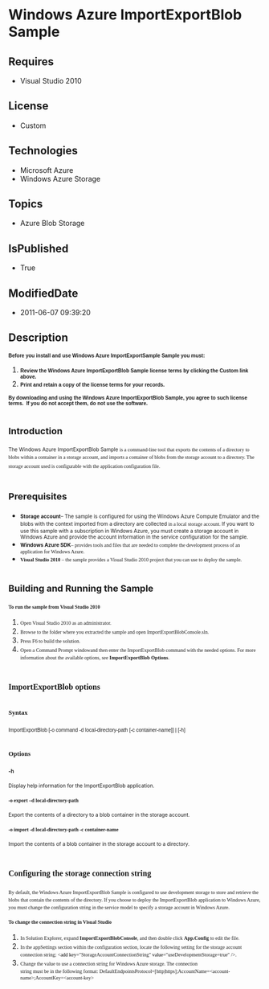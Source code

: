 # Windows Azure ImportExportBlob Sample
## Requires
* Visual Studio 2010
## License
* Custom
## Technologies
* Microsoft Azure
* Windows Azure Storage
## Topics
* Azure Blob Storage
## IsPublished
* True
## ModifiedDate
* 2011-06-07 09:39:20
## Description

<p><span style="font-family:arial,helvetica,sans-serif; font-size:x-small"><strong>Before you install and use&nbsp;Windows Azure&nbsp;ImportExportSample Sample you must:</strong></span></p>
<ol>
<li><span style="font-family:arial,helvetica,sans-serif; font-size:x-small"><strong>Review the&nbsp;Windows Azure&nbsp;ImportExportBlob Sample&nbsp;license terms by clicking&nbsp;the Custom link above.</strong></span>
</li><li><span style="font-family:arial,helvetica,sans-serif; font-size:x-small"><strong>Print and retain a copy of the license terms for your records.</strong></span>
</li></ol>
<p><span style="font-family:arial,helvetica,sans-serif; font-size:x-small"><strong>By downloading and using&nbsp;the&nbsp;Windows Azure&nbsp;ImportExportBlob Sample,&nbsp;you agree to such license terms.&nbsp; If you do not accept them, do not use the software.</strong></span></p>
<h1><span style="font-size:large">Introduction</span></h1>
<p><span style="font-size:x-small"><span style="line-height:150%">The Wind</span><span style="line-height:150%">ows Azure&nbsp;ImportExportBlob Sample
<span lang="EN" style="line-height:150%; font-family:verdana,geneva; font-size:x-small">
is a command-line tool that exports the contents of a directory to blobs within a container in a storage account, and imports a container of blobs from the storage account to a directory. The storage account used is configurable with the application configuration
 file</span></span></span><span style="line-height:150%"><span style="font-family:verdana,geneva; font-size:x-small">.</span></span></p>
<h1><span style="font-size:large">Prerequisites</span></h1>
<ul>
<li><span class="LabelEmbedded" style="font-size:x-small"><span style="line-height:150%"><strong>Storage account</strong><span style="line-height:150%">&ndash; The sample is configured for using the Windows Azure Compute Emulator
<span style="line-height:150%">and&nbsp;the blobs with the context imported&nbsp;from a directory&nbsp;are collected<span style="font-family:verdana,geneva"><span style="line-height:150%">&nbsp;in a local storage account</span>.</span> If you want to use this
 sample with a subscription in Windows Azure, you must create a storage account in Windows Azure and provide the account information in the service configuration for the sample.</span></span></span></span>
</li><li><strong><span style="font-size:x-small"><span class="LabelEmbedded"><span style="line-height:150%"><span style="line-height:150%"><span style="line-height:150%"><span class="LabelEmbedded"><span style="line-height:150%">Windows Azure SDK</span></span></span></span></span></span></span></strong><span class="LabelEmbedded" style="font-family:verdana,geneva; font-size:x-small"><span style="line-height:150%"><span style="line-height:150%"><span style="line-height:150%"><span class="LabelEmbedded"><span style="line-height:150%"><span style="line-height:150%">&ndash;
 provides tools and files that are needed to complete the development process of an application for Windows Azure.</span></span></span></span></span></span></span>
</li><li><span style="font-family:verdana,geneva; font-size:x-small"><span class="LabelEmbedded"><span style="line-height:150%"><span style="line-height:150%"><span style="line-height:150%"><span class="LabelEmbedded"><span style="line-height:150%"><span style="line-height:150%"><span class="LabelEmbedded"><span style="line-height:150%"><strong>Visual
 Studio 2010</strong> <span style="line-height:150%">&ndash; the sample provides a Visual Studio 2010 project that you can use to deploy the sample.</span></span></span></span></span></span></span></span></span></span></span>
</li></ul>
<h1><span style="font-size:large; font-weight:bold">Building and Running the Sample</span></h1>
<p><strong><span style="font-family:verdana,geneva; font-size:x-small"><span style="line-height:150%">To run the sample from Visual Studio 2010</span></span></strong></p>
<ol>
<li><span style="line-height:150%; font-family:verdana,geneva; font-size:x-small"><span style="line-height:150%">Open Visual Studio 2010 as an administrator.</span></span>
</li><li><span style="font-family:verdana,geneva; font-size:x-small"><span style="line-height:150%"><span style="line-height:150%"><span style="line-height:150%">Browse to the folder where you extracted the sample and open ImportExportBlobConsole.sln.</span></span></span></span>
</li><li><span style="line-height:150%; font-family:verdana,geneva; font-size:x-small"><span style="line-height:150%"><span style="line-height:150%"><span style="line-height:150%">Press F6 to build the solution.</span></span></span></span>
</li><li><span style="line-height:150%; font-family:verdana,geneva; font-size:x-small"><span style="line-height:150%"><span style="line-height:150%"><span style="line-height:150%"><span style="line-height:150%">Open a Command Prompt windowand then enter the ImportExportBlob
 command with the needed options. For more information about the available options, see
<strong>ImportExportBlob Options</strong><span style="line-height:150%"><span style="line-height:150%">.</span></span></span></span></span></span></span>
</li></ol>
<h1><span style="font-family:verdana,geneva; font-size:medium"><span style="line-height:150%"><span style="line-height:150%"><span style="line-height:150%"><span style="line-height:150%"><span style="line-height:150%"><span style="line-height:150%"><span style="line-height:150%"><span style="line-height:150%"><span class="UI"><span style="line-height:150%"><span style="line-height:150%"><span style="line-height:150%"><span class="UI"><span style="line-height:150%"><span style="line-height:150%"><span style="line-height:150%">ImportExportBlob
 options</span></span></span></span></span></span></span></span></span></span></span></span></span></span></span></span></span></h1>
<h2><span style="font-family:verdana,geneva; font-size:small"><span style="line-height:150%"><span style="line-height:150%"><span style="line-height:150%"><span style="line-height:150%"><span style="line-height:150%"><span style="line-height:150%"><span style="line-height:150%"><span style="line-height:150%"><span class="UI"><span style="line-height:150%"><span style="line-height:150%"><span style="line-height:150%"><span class="UI"><span style="line-height:150%"><span style="line-height:150%"><span style="line-height:150%">Syntax</span></span></span></span></span></span></span></span></span></span></span></span></span></span></span></span></span></h2>
<p><span style="font-family:helvetica; font-size:x-small"><span style="line-height:150%"><span style="line-height:150%"><span style="line-height:150%"><span style="line-height:150%"><span style="line-height:150%"><span style="line-height:150%"><span style="line-height:150%"><span style="line-height:150%"><span class="UI"><span style="line-height:150%"><span style="line-height:150%"><span style="line-height:150%"><span class="UI"><span style="line-height:150%"><span style="line-height:150%"><span style="line-height:150%"><span style="line-height:150%">ImportExportBlob
 [-o command -d local-directory-path [-c container-name]] | [-h]</span></span></span></span></span></span></span></span></span></span></span></span></span></span></span></span></span></span></p>
<h2><span style="font-family:verdana,geneva; font-size:small"><span style="line-height:150%"><span style="line-height:150%"><span style="line-height:150%"><span style="line-height:150%"><span style="line-height:150%"><span style="line-height:150%"><span style="line-height:150%"><span style="line-height:150%"><span class="UI"><span style="line-height:150%"><span style="line-height:150%"><span style="line-height:150%"><span class="UI"><span style="line-height:150%"><span style="line-height:150%"><span style="line-height:150%"><span style="line-height:150%">Options</span></span></span></span></span></span></span></span></span></span></span></span></span></span></span></span></span></span></h2>
<p><strong><span style="font-size:x-small"><span style="line-height:150%"><span style="line-height:150%"><span style="line-height:150%"><span style="line-height:150%"><span style="line-height:150%"><span style="line-height:150%"><span style="line-height:150%"><span style="line-height:150%"><span class="UI"><span style="line-height:150%"><span style="line-height:150%"><span style="line-height:150%"><span class="UI"><span style="line-height:150%"><span style="line-height:150%"><span style="line-height:150%">-h</span></span></span></span></span></span></span></span></span></span></span></span></span></span></span></span></span></strong></p>
<p><span style="line-height:150%; font-size:x-small"><span style="line-height:150%"><span style="line-height:150%"><span style="line-height:150%"><span style="line-height:150%"><span style="line-height:150%"><span style="line-height:150%"><span style="line-height:150%"><span class="UI"><span style="line-height:150%"><span style="line-height:150%"><span style="line-height:150%"><span class="UI"><span style="line-height:150%"><span style="line-height:150%"><span style="line-height:150%"><span style="line-height:150%">Display
 help information for the ImportExportBlob application.</span></span></span></span></span></span></span></span></span></span></span></span></span></span></span></span></span></p>
<p><span style="font-family:verdana,geneva; font-size:x-small"><strong><span style="line-height:150%"><span style="line-height:150%"><span style="line-height:150%"><span style="line-height:150%"><span style="line-height:150%"><span style="line-height:150%"><span style="line-height:150%"><span style="line-height:150%"><span class="UI"><span style="line-height:150%"><span style="line-height:150%"><span style="line-height:150%"><span class="UI"><span style="line-height:150%"><span style="line-height:150%"><span style="line-height:150%"><span style="line-height:150%"><span style="line-height:150%">-o
 export &ndash;d local-directory-path</span></span></span></span></span></span></span></span></span></span></span></span></span></span></span></span></span></span></strong></span></p>
<p><span style="line-height:150%; font-size:x-small"><span style="line-height:150%"><span style="line-height:150%"><span style="line-height:150%"><span style="line-height:150%"><span style="line-height:150%"><span style="line-height:150%"><span style="line-height:150%"><span class="UI"><span style="line-height:150%"><span style="line-height:150%"><span style="line-height:150%"><span class="UI"><span style="line-height:150%"><span style="line-height:150%"><span style="line-height:150%"><span style="line-height:150%"><span style="line-height:150%">Export
 the contents of a directory to a blob container in the storage account</span>.</span></span></span></span></span></span></span></span></span></span></span></span></span></span></span></span></span></p>
<p><strong><span style="font-family:verdana,geneva; font-size:x-small"><span style="line-height:150%"><span style="line-height:150%"><span style="line-height:150%"><span style="line-height:150%"><span style="line-height:150%"><span style="line-height:150%"><span style="line-height:150%"><span style="line-height:150%"><span class="UI"><span style="line-height:150%"><span style="line-height:150%"><span style="line-height:150%"><span class="UI"><span style="line-height:150%"><span style="line-height:150%"><span style="line-height:150%"><span style="line-height:150%">-o
 import -d local-directory-path -c container-name</span></span></span></span></span></span></span></span></span></span></span></span></span></span></span></span></span></span></strong></p>
<p><span style="line-height:150%; font-size:x-small"><span style="line-height:150%"><span style="line-height:150%"><span style="line-height:150%"><span style="line-height:150%"><span style="line-height:150%"><span style="line-height:150%"><span style="line-height:150%"><span class="UI"><span style="line-height:150%"><span style="line-height:150%"><span style="line-height:150%"><span class="UI"><span style="line-height:150%"><span style="line-height:150%"><span style="line-height:150%"><span style="line-height:150%">Import
 the contents of a blob container in the storage account to a directory.</span></span></span></span></span></span></span></span></span></span></span></span></span></span></span></span></span></p>
<h1><span style="font-family:verdana,geneva; font-size:medium"><span style="line-height:150%"><span style="line-height:150%"><span style="line-height:150%"><span style="line-height:150%"><span style="line-height:150%"><span style="line-height:150%"><span style="line-height:150%"><span style="line-height:150%"><span class="UI"><span style="line-height:150%"><span style="line-height:150%"><span style="line-height:150%"><span class="UI"><span style="line-height:150%"><span style="line-height:150%"><span style="line-height:150%">Configuring
 the storage connection string</span></span></span></span></span></span></span></span></span></span></span></span></span></span></span></span></span></h1>
<p><span style="font-family:verdana,geneva; font-size:x-small"><span style="line-height:150%"><span style="line-height:150%"><span style="line-height:150%"><span style="line-height:150%"><span style="line-height:150%"><span style="line-height:150%"><span style="line-height:150%"><span style="line-height:150%"><span class="UI"><span style="line-height:150%"><span style="line-height:150%"><span style="line-height:150%"><span class="UI"><span style="line-height:150%"><span style="line-height:150%"><span style="line-height:150%"><span style="line-height:150%">By
 default, the Windows Azure ImportExportBlob&nbsp;Sample is configured </span></span></span></span></span></span></span></span></span></span></span></span></span></span></span></span></span></span><span style="line-height:150%; font-family:verdana,geneva; font-size:x-small"><span style="line-height:150%"><span style="line-height:150%"><span style="line-height:150%"><span style="line-height:150%"><span style="line-height:150%"><span style="line-height:150%"><span style="line-height:150%"><span class="UI"><span style="line-height:150%"><span style="line-height:150%"><span style="line-height:150%"><span class="UI"><span style="line-height:150%"><span style="line-height:150%"><span style="line-height:150%"><span style="line-height:150%"><span style="line-height:150%">to
 use development storage to store and retrieve the blobs that contain the contents of the directory. If you choose to deploy the&nbsp;ImportExportBlob application to Windows Azure, you must change the configuration string in the service model to specify a storage
 account in Windows Azure</span></span></span></span></span></span></span></span></span></span></span></span></span></span></span></span></span></span><span style="font-family:verdana,geneva; font-size:x-small"><span style="line-height:150%"><span style="line-height:150%"><span style="line-height:150%"><span style="line-height:150%"><span style="line-height:150%"><span style="line-height:150%"><span style="line-height:150%"><span style="line-height:150%"><span class="UI"><span style="line-height:150%"><span style="line-height:150%"><span style="line-height:150%"><span class="UI"><span style="line-height:150%"><span style="line-height:150%"><span style="line-height:150%"><span style="line-height:150%"><span style="font-size:x-small">.</span></span></span></span></span></span></span></span></span></span></span></span></span></span></span></span></span></span></span></p>
<p><strong><span style="font-family:verdana,geneva; font-size:x-small"><span style="line-height:150%"><span style="line-height:150%"><span style="line-height:150%"><span style="line-height:150%"><span style="line-height:150%"><span style="line-height:150%"><span style="line-height:150%"><span style="line-height:150%"><span class="UI"><span style="line-height:150%"><span style="line-height:150%"><span style="line-height:150%"><span class="UI"><span style="line-height:150%"><span style="line-height:150%"><span style="line-height:150%"><span style="line-height:150%"><span style="line-height:150%">To
 change the connection string in Visual Studio</span></span></span></span></span></span></span></span></span></span></span></span></span></span></span></span></span></span></span></strong></p>
<ol>
<li><span style="font-family:verdana,geneva; font-size:x-small"><span style="line-height:150%"><span style="line-height:150%"><span style="line-height:150%"><span style="line-height:150%"><span style="line-height:150%"><span style="line-height:150%"><span style="line-height:150%"><span style="line-height:150%"><span class="UI"><span style="line-height:150%"><span style="line-height:150%"><span style="line-height:150%"><span class="UI"><span style="line-height:150%"><span style="line-height:150%"><span style="line-height:150%"><span style="line-height:150%"><span style="line-height:150%"><span style="line-height:150%">In
 Solution Explorer, expand <span class="UI"><span style="line-height:150%"><strong>ImportExportBlobConsole</strong><span style="line-height:150%"><span class="UI"><span style="line-height:150%"><span style="line-height:150%"><span class="UI"><span style="line-height:150%">,
 and&nbsp;then double&nbsp;click <strong>App.Config</strong> to edit the file.</span></span></span></span></span></span></span></span></span></span></span></span></span></span></span></span></span></span></span></span></span></span></span></span></span></span></span></span>
</li><li><span style="line-height:150%; font-family:verdana,geneva; font-size:x-small"><span style="line-height:150%"><span style="line-height:150%"><span style="line-height:150%"><span style="line-height:150%"><span style="line-height:150%"><span style="line-height:150%"><span style="line-height:150%"><span class="UI"><span style="line-height:150%"><span style="line-height:150%"><span style="line-height:150%"><span class="UI"><span style="line-height:150%"><span style="line-height:150%"><span style="line-height:150%"><span style="line-height:150%"><span style="line-height:150%"><span style="line-height:150%"><span class="UI"><span style="line-height:150%"><span style="line-height:150%"><span class="UI"><span style="line-height:150%"><span style="line-height:150%"><span class="UI"><span style="line-height:150%"><span style="line-height:150%"><span style="line-height:150%"><span style="line-height:150%"><span style="line-height:150%"><span style="line-height:150%"><span style="line-height:150%"><span style="line-height:150%"><span style="line-height:150%"><span class="UI"><span style="line-height:150%"><span style="line-height:150%"><span style="line-height:150%"><span class="UI"><span style="line-height:150%"><span style="line-height:150%"><span style="line-height:150%"><span style="line-height:150%"><span style="line-height:150%"><span style="line-height:150%"><span class="UI"><span style="line-height:150%"><span style="line-height:150%"><span class="UI"><span style="line-height:150%"><span style="line-height:150%"><span class="UI"><span style="line-height:150%"><span style="line-height:150%"><span class="UI"><span style="line-height:150%"><span style="line-height:150%"><span class="UI"><span style="line-height:150%"><span style="line-height:150%"><span style="line-height:150%">In
 the appSettings section within the configuration section, locate the following setting for the storage account connection string:
<span style="line-height:150%">&lt;<span style="color:#000000">add key</span>=&quot;StorageAccountConnectionString&quot;
<span style="color:#000000">value</span>=&quot;useDevelopmentStorage=true&quot; /&gt;</span></span>.</span></span></span></span></span></span></span></span></span></span></span></span></span></span></span></span></span></span></span></span></span></span></span></span></span></span></span></span></span></span></span></span></span></span></span></span></span></span></span></span></span></span></span></span></span></span></span></span></span></span></span></span></span></span></span></span></span></span></span></span></span>
</li><li><span style="line-height:150%; font-family:verdana,geneva; font-size:x-small"><span style="line-height:150%"><span style="line-height:150%"><span style="line-height:150%"><span style="line-height:150%"><span style="line-height:150%"><span style="line-height:150%"><span style="line-height:150%"><span class="UI"><span style="line-height:150%"><span style="line-height:150%"><span style="line-height:150%"><span class="UI"><span style="line-height:150%"><span style="line-height:150%"><span style="line-height:150%"><span style="line-height:150%"><span style="line-height:150%"><span style="line-height:150%"><span class="UI"><span style="line-height:150%"><span style="line-height:150%"><span class="UI"><span style="line-height:150%"><span style="line-height:150%"><span class="UI"><span style="line-height:150%"><span style="line-height:150%"><span class="UI"><span style="line-height:150%"><span style="line-height:150%"><span class="UI"><span style="line-height:150%"><span style="line-height:150%"><span style="line-height:150%"><span class="UI"><span style="line-height:150%"><span style="line-height:150%"><span style="line-height:150%">Change
 the value to use a connection string for Windows Azure storage. The connection<br>
string must be in the following format: <span style="line-height:150%">DefaultEndpointsProtocol=[http|https];AccountName=&lt;account-name&gt;;AccountKey=&lt;account-key&gt;</span></span></span></span></span></span></span></span></span></span></span></span></span></span></span></span></span></span></span></span></span></span></span></span></span></span></span></span></span></span></span></span></span></span></span></span></span></span></span></span>
</li></ol>
<p>&nbsp;</p>
<div class="scriptcode"><div class="pluginEditHolder" pluginCommand="mceScriptCode"></div>
